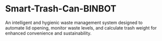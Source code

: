 # Smart-Trash-Can-BINBOT
An intelligent and hygienic waste management system designed to automate lid opening, monitor waste levels, and calculate trash weight for enhanced convenience and sustainability.
